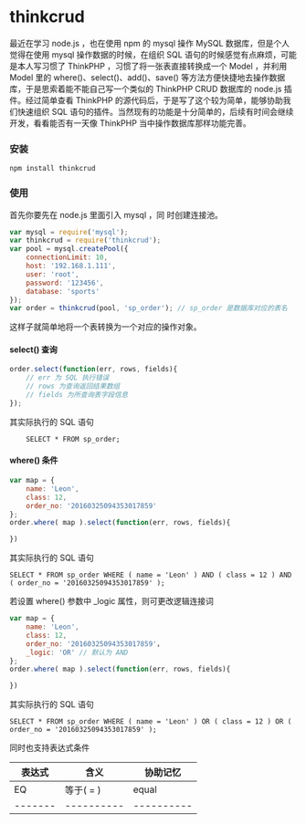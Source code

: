# thinkcrud

最近在学习 node.js ，也在使用 npm 的 mysql 操作 MySQL 数据库，但是个人觉得在使用 mysql 操作数据的时候，在组织 SQL  语句的时候感觉有点麻烦，可能是本人写习惯了 ThinkPHP ，习惯了将一张表直接转换成一个 Model ，并利用 Model 里的 where()、select()、add()、save() 等方法方便快捷地去操作数据库，于是思索着能不能自己写一个类似的 ThinkPHP CRUD 数据库的 node.js 插件。经过简单查看 ThinkPHP 的源代码后，于是写了这个较为简单，能够协助我们快速组织 SQL 语句的插件。当然现有的功能是十分简单的，后续有时间会继续开发，看看能否有一天像 ThinkPHP 当中操作数据库那样功能完善。

### 安装

	npm install thinkcrud

### 使用

首先你要先在 node.js 里面引入 mysql ，同 时创建连接池。

``` javascript
var mysql = require('mysql');
var thinkcrud = require('thinkcrud');
var pool = mysql.createPool({
    connectionLimit: 10,
    host: '192.168.1.111',
    user: 'root',
    password: '123456',
    database: 'sports'
});
var order = thinkcrud(pool, 'sp_order'); // sp_order 是数据库对应的表名
```

这样子就简单地将一个表转换为一个对应的操作对象。

#### select() 查询

``` javascript
order.select(function(err, rows, fields){
	// err 为 SQL 执行错误
	// rows 为查询返回结果数组
	// fields 为所查询表字段信息
});
```

其实际执行的 SQL 语句

		SELECT * FROM sp_order;

#### where() 条件
``` javascript
var map = {
	name: 'Leon',
	class: 12,
	order_no: '20160325094353017859'
};
order.where( map ).select(function(err, rows, fields){

})
```

其实际执行的 SQL 语句

	SELECT * FROM sp_order WHERE ( name = 'Leon' ) AND ( class = 12 ) AND ( order_no = '20160325094353017859' );

若设置 where() 参数中 _logic 属性，则可更改逻辑连接词

``` javascript
var map = {
	name: 'Leon',
	class: 12,
	order_no: '20160325094353017859'，
	_logic: 'OR' // 默认为 AND
};
order.where( map ).select(function(err, rows, fields){

})
```

其实际执行的 SQL 语句

	SELECT * FROM sp_order WHERE ( name = 'Leon' ) OR ( class = 12 ) OR ( order_no = '20160325094353017859' );

同时也支持表达式条件

表达式 | 含义     | 协助记忆
-------|----------|----------
EQ     |等于( = ) |equal
-------|----------|----------